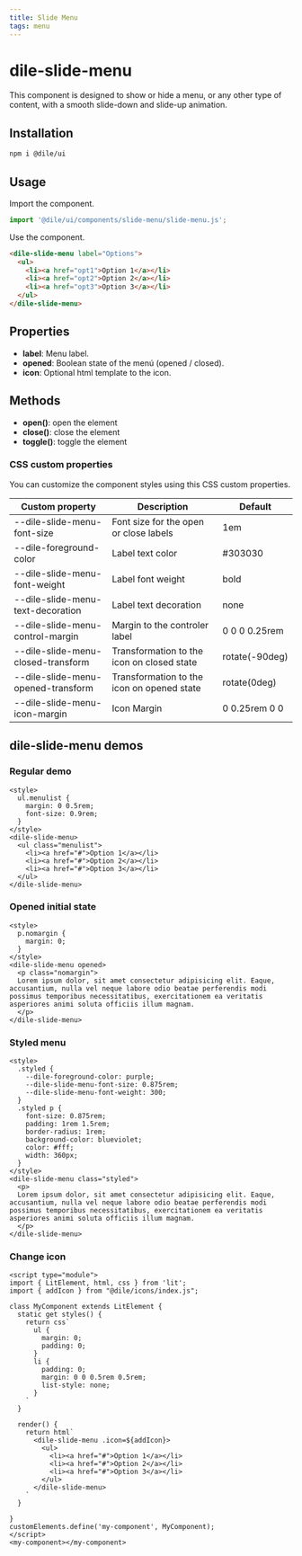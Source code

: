 ```yaml
---
title: Slide Menu
tags: menu
---
```


# dile-slide-menu

This component is designed to show or hide a menu, or any other type of content, with a smooth slide-down and slide-up animation.

## Installation

```bash
npm i @dile/ui
```

## Usage

Import the component.

```javascript
import '@dile/ui/components/slide-menu/slide-menu.js';
```

Use the component.

```html
<dile-slide-menu label="Options">
  <ul>
    <li><a href="opt1">Option 1</a></li>
    <li><a href="opt2">Option 2</a></li>
    <li><a href="opt3">Option 3</a></li>
  </ul>
</dile-slide-menu>
```

## Properties

- **label**: Menu label.
- **opened**: Boolean state of the menú (opened / closed).
- **icon**: Optional html template to the icon.

## Methods

- **open()**: open the element
- **close()**: close the element
- **toggle()**: toggle the element

### CSS custom properties

You can customize the component styles using this CSS custom properties.

Custom property | Description | Default
----------------|-------------|---------
--dile-slide-menu-font-size | Font size for the open or close labels | 1em
--dile-foreground-color | Label text color | #303030
--dile-slide-menu-font-weight | Label font weight | bold
--dile-slide-menu-text-decoration | Label text decoration | none
--dile-slide-menu-control-margin | Margin to the controler label | 0 0 0 0.25rem
--dile-slide-menu-closed-transform | Transformation to the icon on closed state | rotate(-90deg)
--dile-slide-menu-opened-transform | Transformation to the icon on opened state | rotate(0deg)
--dile-slide-menu-icon-margin | Icon Margin | 0 0.25rem 0 0

## dile-slide-menu demos

### Regular demo

```html:preview
<style>
  ul.menulist {
    margin: 0 0.5rem;
    font-size: 0.9rem;
  }
</style>
<dile-slide-menu>
  <ul class="menulist">
    <li><a href="#">Option 1</a></li>
    <li><a href="#">Option 2</a></li>
    <li><a href="#">Option 3</a></li>
  </ul>
</dile-slide-menu>
```

### Opened initial state

```html:preview
<style>
  p.nomargin {
    margin: 0;
  }
</style>
<dile-slide-menu opened>
  <p class="nomargin">
  Lorem ipsum dolor, sit amet consectetur adipisicing elit. Eaque, accusantium, nulla vel neque labore odio beatae perferendis modi possimus temporibus necessitatibus, exercitationem ea veritatis asperiores animi soluta officiis illum magnam.
  </p>
</dile-slide-menu>
```


### Styled menu

```html:preview
<style>
  .styled {
    --dile-foreground-color: purple;
    --dile-slide-menu-font-size: 0.875rem;
    --dile-slide-menu-font-weight: 300;
  }
  .styled p {
    font-size: 0.875rem;
    padding: 1rem 1.5rem;
    border-radius: 1rem;
    background-color: blueviolet;
    color: #fff;
    width: 360px;
  }
</style>
<dile-slide-menu class="styled">
  <p>
  Lorem ipsum dolor, sit amet consectetur adipisicing elit. Eaque, accusantium, nulla vel neque labore odio beatae perferendis modi possimus temporibus necessitatibus, exercitationem ea veritatis asperiores animi soluta officiis illum magnam.
  </p>
</dile-slide-menu>
```

### Change icon

```html:preview
<script type="module">
import { LitElement, html, css } from 'lit';
import { addIcon } from "@dile/icons/index.js";

class MyComponent extends LitElement {
  static get styles() {
    return css`
      ul {
        margin: 0;
        padding: 0;
      }
      li {
        padding: 0;
        margin: 0 0 0.5rem 0.5rem;
        list-style: none;
      }
    `
  }

  render() {
    return html`
      <dile-slide-menu .icon=${addIcon}>
        <ul>
          <li><a href="#">Option 1</a></li>
          <li><a href="#">Option 2</a></li>
          <li><a href="#">Option 3</a></li>
        </ul>
      </dile-slide-menu>
    `
  }

}
customElements.define('my-component', MyComponent);
</script>
<my-component></my-component>
```


